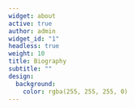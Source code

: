 ```yaml
---
widget: about
active: true
author: admin
widget_id: "1"
headless: true
weight: 10
title: Biography
subtitle: ""
design:
  background:
    color: rgba(255, 255, 255, 0)
---
```

